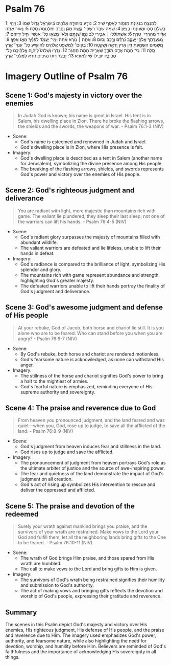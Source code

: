 # Psalm 76
1: לַמְנַצֵּ֥חַ בִּנְגִינֹ֑ת מִזְמ֖וֹר לְאָסָ֣ף שִֽׁיר׃
2: נוֹדָ֣ע בִּֽיהוּדָ֣ה אֱלֹהִ֑ים בְּ֝יִשְׂרָאֵ֗ל גָּד֥וֹל שְׁמֽוֹ׃
3: וַיְהִ֣י בְשָׁלֵ֣ם סֻכּ֑וֹ וּמְע֖וֹנָת֣וֹ בְצִיּֽוֹן׃
4: שָׁ֭מָּה שִׁבַּ֣ר רִשְׁפֵי־ קָ֑שֶׁת מָגֵ֬ן וְחֶ֖רֶב וּמִלְחָמָ֣ה סֶֽלָה׃
5: נָ֭אוֹר אַתָּ֥ה אַדִּ֗יר מֵֽהַרְרֵי־ טָֽרֶף׃
6: אֶשְׁתּוֹלְל֨וּ ׀ אַבִּ֣ירֵי לֵ֭ב נָמ֣וּ שְׁנָתָ֑ם וְלֹא־ מָצְא֖וּ כָל־ אַנְשֵׁי־ חַ֣יִל יְדֵיהֶֽם׃
7: מִ֭גַּעֲרָ֣תְךָ אֱלֹהֵ֣י יַעֲקֹ֑ב נִ֝רְדָּ֗ם וְרֶ֣כֶב וָסֽוּס׃
8: אַתָּ֤ה ׀ נ֥וֹרָא אַ֗תָּה וּמִֽי־ יַעֲמֹ֥ד לְפָנֶ֗יךָ מֵאָ֥ז אַפֶּֽךָ׃
9: מִ֭שָּׁמַיִם הִשְׁמַ֣עְתָּ דִּ֑ין אֶ֖רֶץ יָֽרְאָ֣ה וְשָׁקָֽטָה׃
10: בְּקוּם־ לַמִּשְׁפָּ֥ט אֱלֹהִ֑ים לְהוֹשִׁ֖יעַ כָּל־ עַנְוֵי־ אֶ֣רֶץ סֶֽלָה׃
11: כִּֽי־ חֲמַ֣ת אָדָ֣ם תּוֹדֶ֑ךָּ שְׁאֵרִ֖ית חֵמֹ֣ת תַּחְגֹּֽר׃
12: נִֽדֲר֣וּ וְשַׁלְּמוּ֮ לַיהוָ֪ה אֱֽלֹהֵ֫יכֶ֥ם כָּל־ סְבִיבָ֑יו יוֹבִ֥ילוּ שַׁ֝֗י לַמּוֹרָֽא׃
13: יִ֭בְצֹר ר֣וּחַ נְגִידִ֑ים נ֝וֹרָ֗א לְמַלְכֵי־ אָֽרֶץ׃

# Imagery Outline of Psalm 76

## Scene 1: God's majesty in victory over the enemies

> In Judah God is known; his name is great in Israel. His tent is in Salem,
his dwelling place in Zion. There he broke the flashing arrows, the shields and the swords, the weapons of war. - Psalm 76:1-3 (NIV)

- Scene:
  - God's name is esteemed and renowned in Judah and Israel.
  - God's dwelling place is in Zion, where His presence is felt.
- Imagery:
  - God's dwelling place is described as a tent in Salem (another name for Jerusalem), symbolizing the divine presence among His people.
  - The breaking of the flashing arrows, shields, and swords represents God's power and victory over the enemies of His people.

## Scene 2: God's righteous judgment and deliverance

> You are radiant with light, more majestic than mountains rich with game. The valiant lie plundered, they sleep their last sleep; not one of the warriors can lift his hands. - Psalm 76:4-5 (NIV)

- Scene:
  - God's radiant glory surpasses the majesty of mountains filled with abundant wildlife.
  - The valiant warriors are defeated and lie lifeless, unable to lift their hands in defeat.
- Imagery:
  - God's radiance is compared to the brilliance of light, symbolizing His splendor and glory.
  - The mountains rich with game represent abundance and strength, highlighting God's greater majesty.
  - The defeated warriors unable to lift their hands portray the finality of God's judgment and deliverance.

## Scene 3: God's awesome judgment and defense of His people

> At your rebuke, God of Jacob, both horse and chariot lie still. It is you alone who are to be feared. Who can stand before you when you are angry? - Psalm 76:6-7 (NIV)

- Scene:
  - By God's rebuke, both horse and chariot are rendered motionless.
  - God's fearsome nature is acknowledged, as none can withstand His anger.
- Imagery:
  - The stillness of the horse and chariot signifies God's power to bring a halt to the mightiest of armies.
  - God's fearful nature is emphasized, reminding everyone of His supreme authority and sovereignty.

## Scene 4: The praise and reverence due to God

> From heaven you pronounced judgment, and the land feared and was quiet—when you, God, rose up to judge, to save all the afflicted of the land. - Psalm 76:8-9 (NIV)

- Scene:
  - God's judgment from heaven induces fear and stillness in the land.
  - God rises up to judge and save the afflicted.
- Imagery:
  - The pronouncement of judgment from heaven portrays God's role as the ultimate arbiter of justice and the source of awe-inspiring power.
  - The fear and quietness of the land demonstrate the impact of God's judgment on all creation.
  - God's act of rising up symbolizes His intervention to rescue and deliver the oppressed and afflicted.

## Scene 5: The praise and devotion of the redeemed

> Surely your wrath against mankind brings you praise, and the survivors of your wrath are restrained. Make vows to the Lord your God and fulfill them; let all the neighboring lands bring gifts to the One to be feared. - Psalm 76:10-11 (NIV)

- Scene:
  - The wrath of God brings Him praise, and those spared from His wrath are humbled.
  - The call to make vows to the Lord and bring gifts to Him is given.
- Imagery:
  - The survivors of God's wrath being restrained signifies their humility and submission to God's authority.
  - The act of making vows and bringing gifts reflects the devotion and worship of God's people, expressing their gratitude and reverence.
  
## Summary

The scenes in this Psalm depict God's majesty and victory over His enemies, His righteous judgment, His defense of His people, and the praise and reverence due to Him. The imagery used emphasizes God's power, authority, and fearsome nature, while also highlighting the need for devotion, worship, and humility before Him. Believers are reminded of God's faithfulness and the importance of acknowledging His sovereignty in all things.